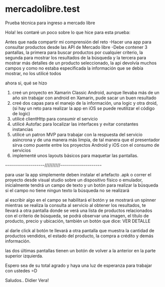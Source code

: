 # mercadolibre.test
Prueba técnica para ingreso a mercado libre

Hola! les contaré un poco sobre lo que hice para esta prueba:

Antes que nada compartir mi comprensión del reto 
-Hacer una app para consultar productos desde las API de Mercado libre
-Debe contener 3 pantallas, la primera para buscar productos por cualquier criterio, la segunda para mostrar los resultados de la búsqueda y la tercera para mostrar más detalles de un producto seleccionado,
la api devolvía muchos campos y como no estaba especificada la información que se debía mostrar, no los utilicé todos

ahora si, qué se hizo

1. creé un proyecto en Xamarin Classic Android, aunque llevaba más de un año sin trabajar con android en Xamarin, pude sacar un buen resultado
2. creé dos capas para el manejo de la información, una logic y otra droid, (si hay un reto para realizar la app en iOS se puede reutilizar el código de logic)
3. utilicé clientHttp para consumir el servicio
4. utilicé Autofac para localizar las interfaces y evitar constantes instancias
5. utilicé un patron MVP para trabajar con la respuesta del servicio asincrona y de una manera más limpia, de tal manera que el presentador sirva como puente entre los proyectos Android y iOS con el consumo de servicios
6. implementé unos layouts básicos para maquetar las pantallas.

--------------------//////////---------------------

para usar la app simplemente deben instalar el artefacto .apk o correr el proyecto desde visual studio sobre un dispositivo físico o emulador,
inicialmente tendrá un campo de texto y un botón para realizar la búsqueda 
si el campo no tiene ningun texto la búsqueda no se realizará

al escribir algo en el campo se habilitará el botón y se mostrará un spinner mientras se realiza la consulta al servicio
al obtener los resultados, te llevará a otra pantalla donde se verá una lista de productos relacionados con el criterio de búsqueda, se podrá observar una imagen, el título de producto, precio y ubicación, también un botón que dice: VER DETALLE

al darle click al botón te llevará a otra pantalla que muestra la cantidad de productos vendidos, el estado del producto, la compra a crédito y demás información.

las dos últimas pantallas tienen un botón de volver a la anterior en la parte superior izquierda.

Espero sea de su total agrado y haya una luz de esperanza para trabajar con ustedes =D

Saludos.. Didier Vera!